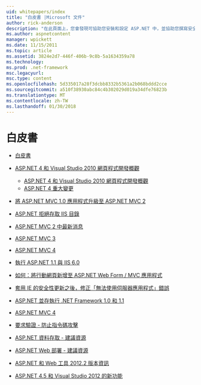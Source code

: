 ```yaml
---
uid: whitepapers/index
title: "白皮書 |Microsoft 文件"
author: rick-anderson
description: "在此頁面上，您會發現可協助您安裝和設定 ASP.NET 中，並協助您撰寫安全、 快速和彈性的 ASP.NET 應用程式的技術白皮書。"
ms.author: aspnetcontent
manager: wpickett
ms.date: 11/15/2011
ms.topic: article
ms.assetid: 3824e2d7-446f-406b-9c8b-5a1634359a78
ms.technology: 
ms.prod: .net-framework
msc.legacyurl: 
msc.type: content
ms.openlocfilehash: 5d335017a28f3dcbb8332b5361a2b068bddd2cce
ms.sourcegitcommit: a510f38930abc84c4b302029d019a34dfe76823b
ms.translationtype: MT
ms.contentlocale: zh-TW
ms.lasthandoff: 01/30/2018
---
```

<a name="whitepapers"></a>白皮書
====================
- [白皮書](overview.md)
- [ASP.NET 4 和 Visual Studio 2010 網頁程式開發概觀](aspnet4/index.md)

    - [ASP.NET 4 和 Visual Studio 2010 網頁程式開發概觀](aspnet4/overview.md)
    - [ASP.NET 4 重大變更](aspnet4/breaking-changes.md)
- [將 ASP.NET MVC 1.0 應用程式升級至 ASP.NET MVC 2](aspnet-mvc2-upgrade-notes.md)
- [ASP.NET 拒絕存取 IIS 目錄](denied-access-to-iis-directories.md)
- [ASP.NET MVC 2 中最新消息](what-is-new-in-aspnet-mvc.md)
- [ASP.NET MVC 3](mvc3-release-notes.md)
- [ASP.NET MVC 4](mvc4-beta-release-notes.md)
- [執行 ASP.NET 1.1 與 IIS 6.0](aspnet-and-iis6.md)
- [如何：將行動網頁新增至 ASP.NET Web Form / MVC 應用程式](add-mobile-pages-to-your-aspnet-web-forms-mvc-application.md)
- [套用 IE 的安全性更新之後，修正「無法使用伺服器應用程式」錯誤](ms03-32-issue.md)
- [ASP.NET 並存執行 .NET Framework 1.0 和 1.1](side-by-side-with-10.md)
- [ASP.NET MVC 4](mvc4-release-notes.md)
- [要求驗證 - 防止指令碼攻擊](request-validation.md)
- [ASP.NET 資料存取 - 建議資源](aspnet-data-access-content-map.md)
- [ASP.NET Web 部署 - 建議資源](aspnet-web-deployment-content-map.md)
- [ASP.NET 和 Web 工具 2012.2 版本資訊](aspnet-and-web-tools-20122-release-notes.md)
- [ASP.NET 4.5 和 Visual Studio 2012 的新功能](whats-new-in-aspnet-45-and-visual-studio-2012.md)
